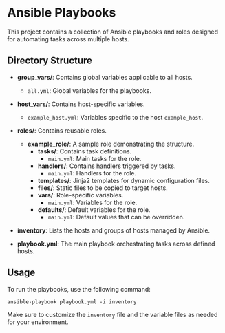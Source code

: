 # Ansible Playbooks

This project contains a collection of Ansible playbooks and roles designed for automating tasks across multiple hosts.

## Directory Structure

- **group_vars/**: Contains global variables applicable to all hosts.
  - `all.yml`: Global variables for the playbooks.

- **host_vars/**: Contains host-specific variables.
  - `example_host.yml`: Variables specific to the host `example_host`.

- **roles/**: Contains reusable roles.
  - **example_role/**: A sample role demonstrating the structure.
    - **tasks/**: Contains task definitions.
      - `main.yml`: Main tasks for the role.
    - **handlers/**: Contains handlers triggered by tasks.
      - `main.yml`: Handlers for the role.
    - **templates/**: Jinja2 templates for dynamic configuration files.
    - **files/**: Static files to be copied to target hosts.
    - **vars/**: Role-specific variables.
      - `main.yml`: Variables for the role.
    - **defaults/**: Default variables for the role.
      - `main.yml`: Default values that can be overridden.

- **inventory**: Lists the hosts and groups of hosts managed by Ansible.

- **playbook.yml**: The main playbook orchestrating tasks across defined hosts.

## Usage

To run the playbooks, use the following command:

```
ansible-playbook playbook.yml -i inventory
```

Make sure to customize the `inventory` file and the variable files as needed for your environment.